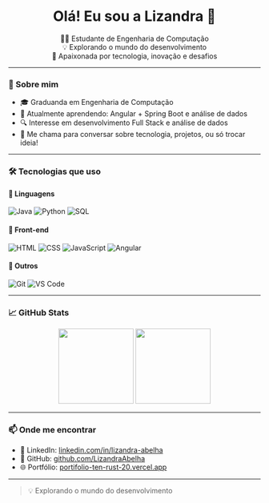 <h1 align="center">Olá! Eu sou a Lizandra 🐝</h1>

<p align="center">
  👩‍💻 Estudante de Engenharia de Computação <br>
  💡 Explorando o mundo do desenvolvimento <br>
  🚀 Apaixonada por tecnologia, inovação e desafios
</p>

---

### 💼 Sobre mim

- 🎓 Graduanda em Engenharia de Computação  
- 🌱 Atualmente aprendendo: Angular + Spring Boot e análise de dados  
- 🔍 Interesse em desenvolvimento Full Stack e análise de dados  
- 💬 Me chama para conversar sobre tecnologia, projetos, ou só trocar ideia!

---

### 🛠️ Tecnologias que uso

#### 🧠 Linguagens

![Java](https://img.shields.io/badge/Java-ED8B00?style=for-the-badge&logo=java&logoColor=white)
![Python](https://img.shields.io/badge/Python-3776AB?style=for-the-badge&logo=python&logoColor=white)
![SQL](https://img.shields.io/badge/SQL-4479A1?style=for-the-badge&logo=mysql&logoColor=white)

#### 🎨 Front-end

![HTML](https://img.shields.io/badge/HTML5-E34F26?style=for-the-badge&logo=html5&logoColor=white)
![CSS](https://img.shields.io/badge/CSS3-1572B6?style=for-the-badge&logo=css3&logoColor=white)
![JavaScript](https://img.shields.io/badge/JavaScript-F7DF1E?style=for-the-badge&logo=javascript&logoColor=black)
![Angular](https://img.shields.io/badge/Angular-DD0031?style=for-the-badge&logo=angular&logoColor=white)

#### 🧩 Outros

![Git](https://img.shields.io/badge/Git-F05032?style=for-the-badge&logo=git&logoColor=white)
![VS Code](https://img.shields.io/badge/VSCode-007ACC?style=for-the-badge&logo=visual-studio-code&logoColor=white)

---

### 📈 GitHub Stats

<p align="center">
  <img src="https://github-readme-stats.vercel.app/api?username=LizandraAbelha&show_icons=true&theme=radical" height="150">
  <img src="https://github-readme-stats.vercel.app/api/top-langs/?username=LizandraAbelha&layout=compact&theme=radical" height="150">
</p>

---

### 📫 Onde me encontrar
  
- 💼 LinkedIn: [linkedin.com/in/lizandra-abelha](https://www.linkedin.com/in/lizandra-abelha/)  
- 🐙 GitHub: [github.com/LizandraAbelha](https://github.com/LizandraAbelha)
- 🌐 Portfólio: [portifolio-ten-rust-20.vercel.app](https://portifolio-ten-rust-20.vercel.app)

---

> 💡 Explorando o mundo do desenvolvimento
